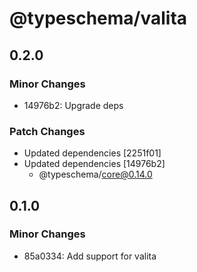 # @typeschema/valita

## 0.2.0

### Minor Changes

- 14976b2: Upgrade deps

### Patch Changes

- Updated dependencies [2251f01]
- Updated dependencies [14976b2]
  - @typeschema/core@0.14.0

## 0.1.0

### Minor Changes

- 85a0334: Add support for valita
